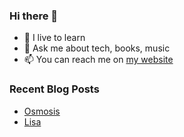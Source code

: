 ### Hi there 👋

- 🌱 I live to learn
- 💬 Ask me about tech, books, music
- 📫 You can reach me on [my website](https://mrcis.me/contact)















### Recent Blog Posts

* [Osmosis](https://mrcis.me/Osmosis)
* [Lisa](https://mrcis.me/Lisa)

